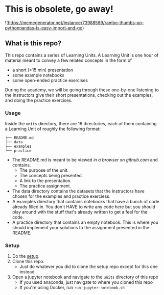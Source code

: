 # This is obsolete, go away! 

!(https://memegenerator.net/instance/73988569/rambo-thumbs-up-pythonpandas-is-easy-import-and-go)


## What is this repo?

This repo contains a series of Learning Units. A Learning Unit is one hour of material
meant to convey a few related concepts in the form of

- a short (<15 min) presentation
- some example notebooks
- some open-ended practice exercises

During the academy, we will be going through these one-by-one listening
to the instructors give their short presentations, checking out the examples,
and doing the practice exercises.

### Usage

Inside the `units` directory, there are 16 directories, each of them containing
a Learning Unit of roughly the following format:

```
├── README.md
├── data
├── examples
└── practice
```

- The README.md is meant to be viewed *in a browser on github.com* and contains.
    - The purpose of the unit.
    - The concepts being presented.
    - A link to the presentation.
    - The practice assignment.
- The data directory contains the datasets that the instructors have
  chosen for the examples and practice exerciess.
- A examples directory that contains notebooks that have a bunch of code
  already filled in. You don't HAVE to write any code here but you should
  play around with the stuff that's already written to get a feel for
  the code.
- A practice directory that contains an empty notebook. This is where you should
  implement your solutions to the assignment presented in the README.
  
### Setup

1. Do the [setup](https://github.com/LDSSA/setup).
1. Clone this repo.
    - Just do whatever you did to clone the setup repo except for this one instead.
1. Open a jupyter notebook and navigate to the `units` directory of this repo
    - If you used anaconda, just navigate to where you cloned this repo
    - If you're using Docker, run `run-jupyter-notebook.sh`
